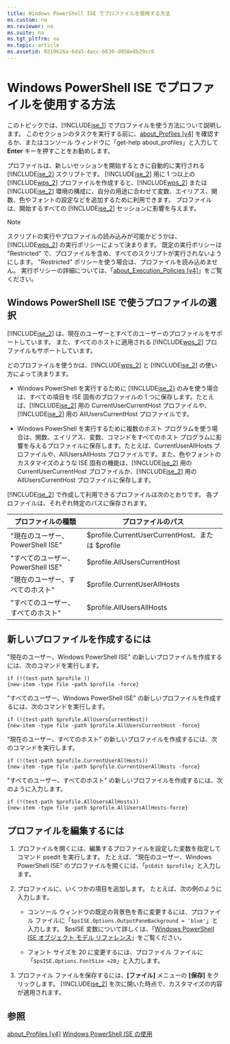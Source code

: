 ```yaml
---
title: Windows PowerShell ISE でプロファイルを使用する方法
ms.custom: na
ms.reviewer: na
ms.suite: na
ms.tgt_pltfrm: na
ms.topic: article
ms.assetid: 0219626a-6da5-4acc-b630-d058e8b29cc6
---
```

# Windows PowerShell ISE でプロファイルを使用する方法
このトピックでは、[!INCLUDE[ise_1](../Token/ise_1_md.md)] でプロファイルを使う方法について説明します。 このセクションのタスクを実行する前に、[about_Profiles [v4]](https://technet.microsoft.com/en-us/library/e1d9e30a-70cc-4f36-949f-fc7cd96b4054) を確認するか、またはコンソール ウィンドウに「get-help about_profiles」と入力して **Enter** キーを押すことをお勧めします。

プロファイルは、新しいセッションを開始するときに自動的に実行される [!INCLUDE[ise_2](../Token/ise_2_md.md)] スクリプトです。  [!INCLUDE[ise_2](../Token/ise_2_md.md)] 用に 1 つ以上の [!INCLUDE[wps_2](../Token/wps_2_md.md)] プロファイルを作成すると、[!INCLUDE[wps_2](../Token/wps_2_md.md)] または [!INCLUDE[ise_2](../Token/ise_2_md.md)] 環境の構成に、自分の用途に合わせて変数、エイリアス、関数、色やフォントの設定などを追加するために利用できます。 プロファイルは、開始するすべての [!INCLUDE[ise_2](../Token/ise_2_md.md)] セッションに影響を与えます。

> [!NOTE]
> スクリプトの実行やプロファイルの読み込みが可能かどうかは、[!INCLUDE[wps_2](../Token/wps_2_md.md)] の実行ポリシーによって決まります。 既定の実行ポリシーは "Restricted" で、プロファイルを含め、すべてのスクリプトが実行されないようにします。 "Restricted" ポリシーを使う場合は、プロファイルを読み込めません。 実行ポリシーの詳細については、「[about_Execution_Policies [v4]](https://technet.microsoft.com/en-us/library/347708dc-1515-4d74-978b-8334603472e6)」をご覧ください。

## Windows PowerShell ISE で使うプロファイルの選択
[!INCLUDE[ise_2](../Token/ise_2_md.md)] は、現在のユーザーとすべてのユーザーのプロファイルをサポートしています。 また、すべてのホストに適用される [!INCLUDE[wps_2](../Token/wps_2_md.md)] プロファイルもサポートしています。

どのプロファイルを使うかは、[!INCLUDE[wps_2](../Token/wps_2_md.md)] と [!INCLUDE[ise_2](../Token/ise_2_md.md)] の使い方によって決まります。

-   Windows PowerShell を実行するために [!INCLUDE[ise_2](../Token/ise_2_md.md)] のみを使う場合は、すべての項目を ISE 固有のプロファイルの 1 つに保存します。たとえば、[!INCLUDE[ise_2](../Token/ise_2_md.md)] 用の CurrentUserCurrentHost プロファイルや、[!INCLUDE[ise_2](../Token/ise_2_md.md)] 用の AllUsersCurrentHost プロファイルです。

-   Windows PowerShell を実行するために複数のホスト プログラムを使う場合は、関数、エイリアス、変数、コマンドをすべてのホスト プログラムに影響を与えるプロファイルに保存します。たとえば、CurrentUserAllHosts プロファイルや、AllUsersAllHosts プロファイルです。また、色やフォントのカスタマイズのような ISE 固有の機能は、[!INCLUDE[ise_2](../Token/ise_2_md.md)] 用の CurrentUserCurrentHost プロファイルか、[!INCLUDE[ise_2](../Token/ise_2_md.md)] 用の AllUsersCurrentHost プロファイルに保存します。

[!INCLUDE[ise_2](../Token/ise_2_md.md)] で作成して利用できるプロファイルは次のとおりです。 各プロファイルは、それぞれ特定のパスに保存されます。

|プロファイルの種類|プロファイルのパス|
|----------------|----------------|
|"現在のユーザー、PowerShell ISE"|$profile.CurrentUserCurrentHost、または $profile|
|"すべてのユーザー、PowerShell ISE"|$profile.AllUsersCurrentHost|
|"現在のユーザー、すべてのホスト"|$profile.CurrentUserAllHosts|
|"すべてのユーザー、すべてのホスト"|$profile.AllUsersAllHosts|

## 新しいプロファイルを作成するには
"現在のユーザー、Windows PowerShell ISE" の新しいプロファイルを作成するには、次のコマンドを実行します。

```
if (!(test-path $profile )) 
{new-item -type file -path $profile -force}
```

"すべてのユーザー、Windows PowerShell ISE" の新しいプロファイルを作成するには、次のコマンドを実行します。

```
if (!(test-path $profile.AllUsersCurrentHost)) 
{new-item -type file -path $profile.AllUsersCurrentHost -force}
```

"現在のユーザー、すべてのホスト" の新しいプロファイルを作成するには、次のコマンドを実行します。

```
if (!(test-path $profile.CurrentUserAllHosts)) 
{new-item -type file -path $profile.CurrentUserAllHosts -force}
```

"すべてのユーザー、すべてのホスト" の新しいプロファイルを作成するには、次のように入力します。

```
if (!(test-path $profile.AllUsersAllHosts)) 
{new-item -type file -path $profile.AllUsersAllHosts-force}
```

## プロファイルを編集するには

1.  プロファイルを開くには、編集するプロファイルを設定した変数を指定してコマンド psedit を実行します。 たとえば、"現在のユーザー、Windows PowerShell ISE" のプロファイルを開くには、「`psEdit $profile`」と入力します。

2.  プロファイルに、いくつかの項目を追加します。 たとえば、次の例のように入力します。

    -   コンソール ウィンドウの既定の背景色を青に変更するには、プロファイル ファイルに「`$psISE.Options.OutputPaneBackground = 'blue'`」と入力します。 $psISE 変数について詳しくは、「[Windows PowerShell ISE オブジェクト モデル リファレンス](https://technet.microsoft.com/en-us/library/e1a9e7d1-0fd5-47de-8d9b-f1be1ed13b0c)」をご覧ください。

    -   フォント サイズを 20 に変更するには、プロファイル ファイルに「`$psISE.Options.FontSize =20`」と入力します。

3.  プロファイル ファイルを保存するには、**[ファイル]** メニューの **[保存]** をクリックします。 [!INCLUDE[ise_2](../Token/ise_2_md.md)] を次に開いた時点で、カスタマイズの内容が適用されます。

## 参照
[about_Profiles [v4]](https://technet.microsoft.com/en-us/library/e1d9e30a-70cc-4f36-949f-fc7cd96b4054)
[Windows PowerShell ISE の使用](../Topic/Using-the-Windows-PowerShell-ISE.md)



<!--HONumber=Apr16_HO2-->


